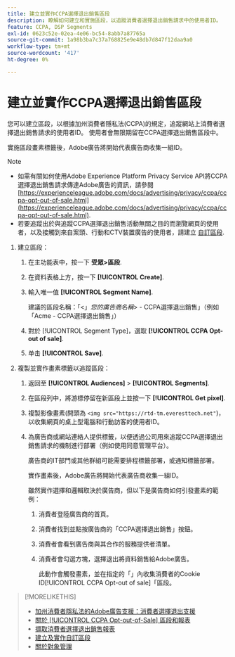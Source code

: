 ```yaml
---
title: 建立並實作CCPA選擇退出銷售區段
description: 瞭解如何建立和實施區段，以追蹤消費者選擇退出銷售請求中的使用者ID。
feature: CCPA, DSP Segments
exl-id: 0623c52e-02ea-4e06-bc54-8abb7a87765a
source-git-commit: 1a98b3ba7c37a768825e9e48db7d847f12daa9a0
workflow-type: tm+mt
source-wordcount: '417'
ht-degree: 0%

---
```


# 建立並實作CCPA選擇退出銷售區段

您可以建立區段，以根據加州消費者隱私法(CCPA)的規定，追蹤網站上消費者選擇退出銷售請求的使用者ID。 使用者會無限期留在CCPA選擇退出銷售區段中。

實施區段畫素標籤後，Adobe廣告將開始代表廣告商收集一組ID。

>[!NOTE]
>
>* 如需有關如何使用Adobe Experience Platform Privacy Service API將CCPA選擇退出銷售請求傳達Adobe廣告的資訊，請參閱 [https://experienceleague.adobe.com/docs/advertising/privacy/ccpa/ccpa-opt-out-of-sale.html](https://experienceleague.adobe.com/docs/advertising/privacy/ccpa/ccpa-opt-out-of-sale.html).
>* 若要追蹤出於與追蹤CCPA選擇退出銷售活動無關之目的而瀏覽網頁的使用者，以及接觸到來自案頭、行動和CTV裝置廣告的使用者，請建立 [自訂區段](/help/dsp/audiences/custom-segment-create.md).


1. 建立區段：

   1. 在主功能表中，按一下 **受眾>區段**.

   1. 在資料表格上方，按一下 **[!UICONTROL Create]**.

   1. 輸入唯一值 **[!UICONTROL Segment Name]**.

      建議的區段名稱：「&lt;」*您的廣告商名稱*> - CCPA選擇退出銷售」（例如「Acme - CCPA選擇退出銷售」）

   1. 對於 [!UICONTROL Segment Type]，選取 **[!UICONTROL CCPA Opt-out of sale]**.

   1. 单击 **[!UICONTROL Save]**.

1. 複製並實作畫素標籤以追蹤區段：

   1. 返回至 **[!UICONTROL Audiences]** > **[!UICONTROL Segments]**.

   1. 在區段列中，將游標停留在新區段上並按一下 **[!UICONTROL Get pixel]**.

   1. 複製影像畫素(開頭為 `<img src="https://rtd-tm.everesttech.net"`)，以收集網頁的桌上型電腦和行動訪客的使用者ID。

   1. 為廣告商或網站連絡人提供標籤，以便透過公司用來追蹤CCPA選擇退出銷售請求的機制進行部署（例如使用同意管理平台）。

      廣告商的IT部門或其他群組可能需要排程標籤部署，或通知標籤部署。

      實作畫素後，Adobe廣告將開始代表廣告商收集一組ID。

      雖然實作選擇和邏輯取決於廣告商，但以下是廣告商如何引發畫素的範例：

      1. 消費者登陸廣告商的首頁。
      1. 消費者找到並點按廣告商的「CCPA選擇退出銷售」按鈕。
      1. 消費者會看到廣告商與其合作的服務提供者清單。
      1. 消費者會勾選方塊，選擇退出將資料銷售給Adobe廣告。

         此動作會觸發畫素，並在指定的「」內收集消費者的Cookie ID[!UICONTROL CCPA Opt-out of sale]「區段。

>[!MORELIKETHIS]
>
>* [加州消費者隱私法的Adobe廣告支援：消費者選擇退出支援](/help/privacy/ccpa/ccpa-opt-out-of-sale.md)
>* [關於 [!UICONTROL CCPA Opt-out-of-Sale] 區段和報表](ccpa-opt-out-about.md)
>* [擷取消費者選擇退出銷售報表](ccpa-opt-out-segment-report-retrieve.md)
>* [建立及實作自訂區段](custom-segment-create.md)
>* [關於對象管理](audience-about.md)

